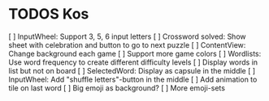TODOS Kos
=========

[ ] InputWheel: Support 3, 5, 6 input letters
[ ] Crossword solved: Show sheet with celebration and button to go to next puzzle
[ ] ContentView: Change background each game
[ ] Support more game colors
[ ] Wordlists: Use word frequency to create different difficulty levels
[ ] Display words in list but not on board
[ ] SelectedWord: Display as capsule in the middle
[ ] InputWheel: Add "shuffle letters"-button in the middle
[ ] Add animation to tile on last word
[ ] Big emoji as background?
[ ] More emoji-sets
